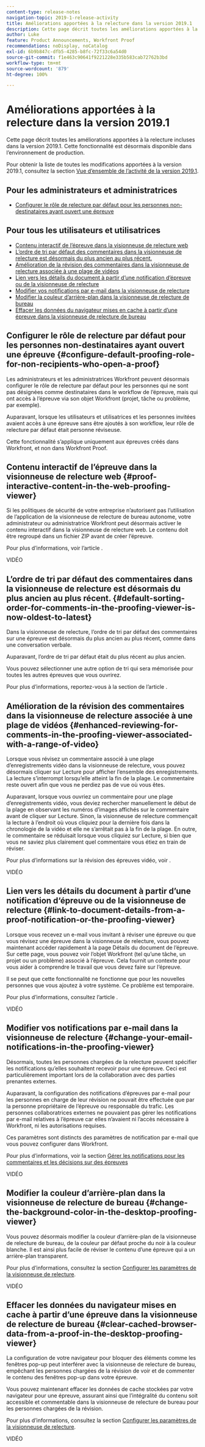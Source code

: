 ```yaml
---
content-type: release-notes
navigation-topic: 2019-1-release-activity
title: Améliorations apportées à la relecture dans la version 2019.1
description: Cette page décrit toutes les améliorations apportées à la relecture incluses dans la version 2019.1. Cette fonctionnalité est désormais disponible dans l’environnement de production.
author: Luke
feature: Product Announcements, Workfront Proof
recommendations: noDisplay, noCatalog
exl-id: 6b9b847c-dfb5-4285-b8fc-72f33c6a54d0
source-git-commit: f1e463c90641f9221228e335b583cab72762b3bd
workflow-type: tm+mt
source-wordcount: '879'
ht-degree: 100%

---
```


# Améliorations apportées à la relecture dans la version 2019.1

Cette page décrit toutes les améliorations apportées à la relecture incluses dans la version 2019.1. Cette fonctionnalité est désormais disponible dans l’environnement de production.

Pour obtenir la liste de toutes les modifications apportées à la version 2019.1, consultez la section [Vue d’ensemble de l’activité de la version 2019.1](../../../../product-announcements/product-releases/quarterly-release-archive/2019.1-release-activity/2019-1-release-activity-overview.md).

## Pour les administrateurs et administratrices

* [Configurer le rôle de relecture par défaut pour les personnes non-destinataires ayant ouvert une épreuve](#configure-default-proofing-role-for-non-recipients-who-open-a-proof)

## Pour tous les utilisateurs et utilisatrices

* [Contenu interactif de l’épreuve dans la visionneuse de relecture web](#proof-interactive-content-in-the-web-proofing-viewer)
* [L’ordre de tri par défaut des commentaires dans la visionneuse de relecture est désormais du plus ancien au plus récent.](#default-sorting-order-for-comments-in-the-proofing-viewer-is-now-oldest-to-latest)
* [Amélioration de la révision des commentaires dans la visionneuse de relecture associée à une plage de vidéos](#enhanced-reviewing-for-comments-in-the-proofing-viewer-associated-with-a-range-of-video)
* [Lien vers les détails du document à partir d’une notification d’épreuve ou de la visionneuse de relecture](#link-to-document-details-from-a-proof-notification-or-the-proofing-viewer)
* [Modifier vos notifications par e-mail dans la visionneuse de relecture](#change-your-email-notifications-in-the-proofing-viewer)
* [Modifier la couleur d’arrière-plan dans la visionneuse de relecture de bureau](#change-the-background-color-in-the-desktop-proofing-viewer)
* [Effacer les données du navigateur mises en cache à partir d’une épreuve dans la visionneuse de relecture de bureau](#clear-cached-browser-data-from-a-proof-in-the-desktop-proofing-viewer)

## Configurer le rôle de relecture par défaut pour les personnes non-destinataires ayant ouvert une épreuve {#configure-default-proofing-role-for-non-recipients-who-open-a-proof}

Les administrateurs et les administratrices Workfront peuvent désormais configurer le rôle de relecture par défaut pour les personnes qui ne sont pas désignées comme destinataires dans le workflow de l’épreuve, mais qui ont accès à l’épreuve via son objet Workfront (projet, tâche ou problème, par exemple).

Auparavant, lorsque les utilisateurs et utilisatrices et les personnes invitées avaient accès à une épreuve sans être ajoutés à son workflow, leur rôle de relecture par défaut était personne réviseuse.

Cette fonctionnalité s’applique uniquement aux épreuves créés dans Workfront, et non dans Workfront Proof.

## Contenu interactif de l’épreuve dans la visionneuse de relecture web {#proof-interactive-content-in-the-web-proofing-viewer}

Si les politiques de sécurité de votre entreprise n’autorisent pas l’utilisation de l’application de la visionneuse de relecture de bureau autonome, votre administrateur ou administratrice Workfront peut désormais activer le contenu interactif dans la visionneuse de relecture web. Le contenu doit être regroupé dans un fichier ZIP avant de créer l’épreuve.

Pour plus d’informations, voir l’article .

VIDÉO

## L’ordre de tri par défaut des commentaires dans la visionneuse de relecture est désormais du plus ancien au plus récent.  {#default-sorting-order-for-comments-in-the-proofing-viewer-is-now-oldest-to-latest}

Dans la visionneuse de relecture, l’ordre de tri par défaut des commentaires sur une épreuve est désormais du plus ancien au plus récent, comme dans une conversation verbale.

Auparavant, l’ordre de tri par défaut était du plus récent au plus ancien.

Vous pouvez sélectionner une autre option de tri qui sera mémorisée pour toutes les autres épreuves que vous ouvrirez.

Pour plus d’informations, reportez-vous à la section de l’article .

## Amélioration de la révision des commentaires dans la visionneuse de relecture associée à une plage de vidéos {#enhanced-reviewing-for-comments-in-the-proofing-viewer-associated-with-a-range-of-video}

Lorsque vous révisez un commentaire associé à une plage d’enregistrements vidéo dans la visionneuse de relecture, vous pouvez désormais cliquer sur Lecture pour afficher l’ensemble des enregistrements. La lecture s’interrompt lorsqu’elle atteint la fin de la plage. Le commentaire reste ouvert afin que vous ne perdiez pas de vue où vous êtes.

Auparavant, lorsque vous ouvriez un commentaire pour une plage d’enregistrements vidéo, vous deviez rechercher manuellement le début de la plage en observant les numéros d’images affichés sur le commentaire avant de cliquer sur Lecture. Sinon, la visionneuse de relecture commençait la lecture à l’endroit où vous cliquiez pour la dernière fois dans la chronologie de la vidéo et elle ne s’arrêtait pas à la fin de la plage. En outre, le commentaire se réduisait lorsque vous cliquiez sur Lecture, si bien que vous ne saviez plus clairement quel commentaire vous étiez en train de réviser.

Pour plus d’informations sur la révision des épreuves vidéo, voir .

VIDÉO

## Lien vers les détails du document à partir d’une notification d‘épreuve ou de la visionneuse de relecture {#link-to-document-details-from-a-proof-notification-or-the-proofing-viewer}

Lorsque vous recevez un e-mail vous invitant à réviser une épreuve ou que vous révisez une épreuve dans la visionneuse de relecture, vous pouvez maintenant accéder rapidement à la page Détails du document de l’épreuve. Sur cette page, vous pouvez voir l’objet Workfront (tel qu’une tâche, un projet ou un problème) associé à l‘épreuve. Cela fournit un contexte pour vous aider à comprendre le travail que vous devez faire sur l‘épreuve.

Il se peut que cette fonctionnalité ne fonctionne que pour les nouvelles personnes que vous ajoutez à votre système. Ce problème est temporaire.

Pour plus d’informations, consultez l’article .

VIDÉO

## Modifier vos notifications par e-mail dans la visionneuse de relecture {#change-your-email-notifications-in-the-proofing-viewer}

Désormais, toutes les personnes chargées de la relecture peuvent spécifier les notifications qu’elles souhaitent recevoir pour une épreuve. Ceci est particulièrement important lors de la collaboration avec des parties prenantes externes.

Auparavant, la configuration des notifications d’épreuves par e-mail pour les personnes en charge de leur révision ne pouvait être effectuée que par la personne propriétaire de l’épreuve ou responsable du trafic. Les personnes collaboratrices externes ne pouvaient pas gérer les notifications par e-mail relatives à l’épreuve car elles n’avaient ni l’accès nécessaire à Workfront, ni les autorisations requises.

Ces paramètres sont distincts des paramètres de notification par e-mail que vous pouvez configurer dans Workfront.

Pour plus d’informations, voir la section [Gérer les notifications pour les commentaires et les décisions sur des épreuves](../../../../review-and-approve-work/proofing/reviewing-proofs-within-workfront/manage-notifications-for-proof-comments.md)

VIDÉO

## Modifier la couleur d’arrière-plan dans la visionneuse de relecture de bureau {#change-the-background-color-in-the-desktop-proofing-viewer}

Vous pouvez désormais modifier la couleur d’arrière-plan de la visionneuse de relecture de bureau, de la couleur par défaut proche du noir à la couleur blanche. Il est ainsi plus facile de réviser le contenu d’une épreuve qui a un arrière-plan transparent.

Pour plus d’informations, consultez la section [Configurer les paramètres de la visionneuse de relecture](../../../../review-and-approve-work/proofing/reviewing-proofs-within-workfront/configure-proofing-viewer-settings.md).

VIDÉO

## Effacer les données du navigateur mises en cache à partir d’une épreuve dans la visionneuse de relecture de bureau {#clear-cached-browser-data-from-a-proof-in-the-desktop-proofing-viewer}

La configuration de votre navigateur pour bloquer des éléments comme les fenêtres pop-up peut interférer avec la visionneuse de relecture de bureau, empêchant les personnes chargées de la révision de voir et de commenter le contenu des fenêtres pop-up dans votre épreuve.

Vous pouvez maintenant effacer les données de cache stockées par votre navigateur pour une épreuve, assurant ainsi que l’intégralité du contenu soit accessible et commentable dans la visionneuse de relecture de bureau pour les personnes chargées de la révision.

Pour plus d’informations, consultez la section [Configurer les paramètres de la visionneuse de relecture](../../../../review-and-approve-work/proofing/reviewing-proofs-within-workfront/configure-proofing-viewer-settings.md).

VIDÉO
